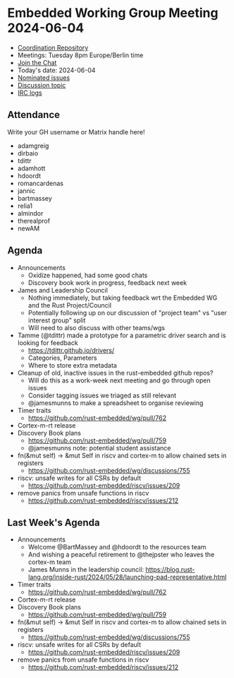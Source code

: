# Embedded Working Group Meeting 2024-06-04

* [Coordination Repository]
* Meetings: Tuesday 8pm Europe/Berlin time
* [Join the Chat]
* Today's date: 2024-06-04
* [Nominated issues](https://github.com/search?q=org%3Arust-embedded+label%3Anominated+is%3Aopen&type=Issues)
* [Discussion topic](https://github.com/rust-embedded/wg/discussions/747)
* [IRC logs]

[Coordination Repository]: https://github.com/rust-embedded/wg
[Join the Chat]: https://matrix.to/#/#rust-embedded:matrix.org
[IRC logs]: https://libera.irclog.whitequark.org/rust-embedded/2024-06-04

## Attendance

Write your GH username or Matrix handle here!

* adamgreig
* dirbaio
* tdittr
* adamhott
* hdoordt
* romancardenas
* jannic
* bartmassey
* relia1
* almindor
* therealprof
* newAM

## Agenda

* Announcements
    * Oxidize happened, had some good chats
    * Discovery book work in progress, feedback next week
* James and Leadership Council
    * Nothing immediately, but taking feedback wrt the Embedded WG
      and the Rust Project/Council
    * Potentially following up on our discussion of "project team"
      vs "user interest group" split
    * Will need to also discuss with other teams/wgs
* Tamme (@tdittr) made a prototype for a parametric driver search and is looking for feedback
    * https://tdittr.github.io/drivers/
    * Categories, Parameters
    * Where to store extra metadata
* Cleanup of old, inactive issues in the rust-embedded github repos?
    * Will do this as a work-week next meeting and go through open issues
    * Consider tagging issues we triaged as still relevant
    * @jamesmunns to make a spreadsheet to organise reviewing
* Timer traits
    * https://github.com/rust-embedded/wg/pull/762
* Cortex-m-rt release
* Discovery Book plans
    * https://github.com/rust-embedded/wg/pull/759
    * @jamesmunns note: potential student assistance
* fn(&mut self) -> &mut Self in riscv and cortex-m to allow chained sets in registers
    * https://github.com/rust-embedded/wg/discussions/755
* riscv: unsafe writes for all CSRs by default
    * https://github.com/rust-embedded/riscv/issues/209
* remove panics from unsafe functions in riscv
    * https://github.com/rust-embedded/riscv/issues/212

## Last Week's Agenda

* Announcements
    * Welcome @BartMassey and @hdoordt to the resources team
    * And wishing a peaceful retirement to @thejpster who leaves the cortex-m team
    * James Munns in the leadership council: https://blog.rust-lang.org/inside-rust/2024/05/28/launching-pad-representative.html
* Timer traits
    * https://github.com/rust-embedded/wg/pull/762
* Cortex-m-rt release
* Discovery Book plans
    * https://github.com/rust-embedded/wg/pull/759
* fn(&mut self) -> &mut Self in riscv and cortex-m to allow chained sets in registers
    * https://github.com/rust-embedded/wg/discussions/755
* riscv: unsafe writes for all CSRs by default
    * https://github.com/rust-embedded/riscv/issues/209
* remove panics from unsafe functions in riscv
    * https://github.com/rust-embedded/riscv/issues/212
